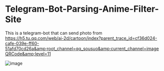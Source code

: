 # Telegram-Bot-Parsing-Anime-Filter-Site
This is a telegram-bot that can send photo from https://h5.tu.qq.com/web/ai-2d/cartoon/index?parent_trace_id=cf36d024-cafe-039e-ff60-51afd70cd26a&amp;root_channel=qq_sousuo&amp;current_channel=imageQRCode&amp;level=11

![image](https://giphy.com/embed/a42CE9jJY8zYGU51bG/video.gif)
